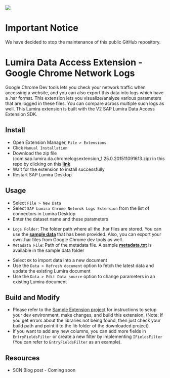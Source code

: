 ![](https://img.shields.io/badge/STATUS-NOT%20CURRENTLY%20MAINTAINED-red.svg?longCache=true&style=flat)

# Important Notice
We have decided to stop the maintenance of this public GitHub repository.

Lumira Data Access Extension - Google Chrome Network Logs
==========================================================
Google Chrome Dev tools lets you check your network traffic when accessing a website, and you can also export this data into logs which have a .har format. This extension lets you visualize/analyze various parameters that are logged in these files. You can compare across multiple such logs as well. This Lumira extension is built with the V2 SAP Lumira Data Access Extension SDK.

Install
------------------
* Open Extension Manager, `File > Extensions`
* Click `Manual Installation`
* Download the zip file (com.sap.lumira.da.chromelogsextension_1.25.0.201511091613.zip) in this repo by clicking on this [**link**](https://github.com/SAP/lumira-extension-da-google-chrome-network-logs/blob/master/com.sap.lumira.da.chromelogsextension_1.25.0.201511091613.zip?raw=true)
* Wait for the extension to install successfully
* Restart SAP Lumira Desktop

Usage
----------
* Select `File > New Data`
* Select `SAP Lumira Chrome Netwrok Logs Extension` from the list of connectors in Lumira Desktop
* Enter the dataset name and these parameters
 + `Logs Folder`: The folder path where all the .har files are stored. You can use the [**sample data**](https://github.com/SAP/lumira-extension-da-google-chrome-network-logs/tree/master/ExtensionData/PerfLogs) that has been provided. Also, you can export your own .har files from Google Chrome dev tools as well.
 + `Metadata File`: Path of the metadata file. A sample [**metadata.txt**](https://github.com/SAP/lumira-extension-da-google-chrome-network-logs/blob/master/ExtensionData/PerfLogs/metadata.txt) is available in the sample data folder
* Select `OK` to import data into a new document
* Use the `Data > Refresh document` option to fetch the latest data and update the existing Lumira document
* Use the `Data > Edit Data source` option to change parameters in an existing Lumira document

Build and Modify
-----------------
* Please refer to the [Sample Extension project](https://github.com/SAP/lumira-extension-da-sample) for instructions to setup your dev environment, make changes, and build this extension. (Note: If you get errors about the libraries not being found, then just check your build path and point it to the lib folder of the downloaded project)
* If you want to add any new columns, you can add more fields in `EntryFieldsFilter` or create a new filter by implementing `IFieldsFilter` (You can refer to `EntryFieldsFilter` as an example).

Resources
-----------
* SCN Blog post - Coming soon
